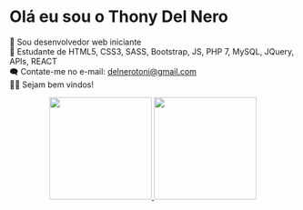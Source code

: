 # Olá eu sou o Thony Del Nero
🤖 Sou desenvolvedor web iniciante <br/>
👾 Estudante de HTML5, CSS3, SASS, Bootstrap, JS, PHP 7, MySQL, JQuery, APIs, REACT <br/>
🗨️ Contate-me no e-mail: delnerotoni@gmail.com <br/>
🤝🏼 Sejam bem vindos!

<div align="center">
  <a href="https://github.com/delnerotoni">
  <img height="180em" src="https://github-readme-stats.vercel.app/api?username=delnerotoni&show_icons=true&theme=city_lights&include_all_commits=true&count_private=true"/>
  <img height="180em" src="https://github-readme-stats.vercel.app/api/top-langs/?username=delnerotoni&layout=compact&langs_count=7&theme=city_lights"/>
</div>
